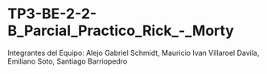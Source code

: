 # TP3-BE-2-2-B_Parcial_Practico_Rick_-_Morty
Integrantes del Equipo:
Alejo Gabriel Schmidt,
Mauricio Ivan Villaroel Davila,
Emiliano Soto,
Santiago Barriopedro
